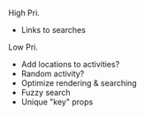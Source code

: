 High Pri.
* Links to searches

Low Pri.
* Add locations to activities?
* Random activity?
* Optimize rendering & searching
* Fuzzy search
* Unique "key" props
